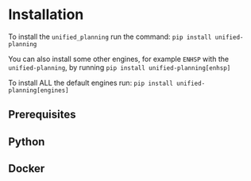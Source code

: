 # Installation

To install the `unified_planning` run the command: ``pip install unified-planning``

You can also install some other engines, for example `ENHSP` with the `unified-planning`, by running ``pip install unified-planning[enhsp]``

To install ALL the default engines run: ``pip install unified-planning[engines]``

## Prerequisites

## Python

## Docker
